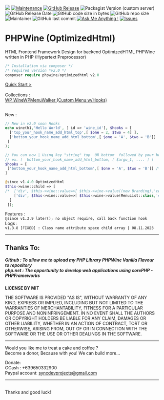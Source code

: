 <img src="https://img.shields.io/badge/license-MIT-blue">  [![Maintenance](https://img.shields.io/badge/Maintained%3F-yes-green.svg)](https://github.com/PHPWine/PHPWine/graphs/commit-activity) [![GitHub Release](https://img.shields.io/github/release/PHPWine/PHPWine.svg?style=flat)](https://github.com/PHPWine/PHPWine/releases) ![Packagist Version (custom server)](https://img.shields.io/packagist/v/phpwine/optimizedhtml?color=orange) ![GitHub Release Date](https://img.shields.io/github/release-date/PHPWine/PHPWine) ![GitHub code size in bytes](https://img.shields.io/github/languages/code-size/PHPWine/PHPWine) ![GitHub repo size](https://img.shields.io/github/repo-size/PHPWine/PHPWine) ![Maintainer](https://img.shields.io/badge/maintainer-LeinnerZednanref-green) ![GitHub last commit](https://img.shields.io/github/last-commit/PHPWine/PHPWine) [![Ask Me Anything !](https://img.shields.io/badge/Ask%20me-anything-1abc9c.svg)](https://github.com/PHPWine/PHPWine/issues/new) [![Issues](https://img.shields.io/github/issues-raw/PHPWine/PHPWine.svg?maxAge=25000)](https://github.com/PHPWine/PHPWine/issues)


# PHPWine (OptimizedHtml)
HTML Frontend Framework Design for backend OptimizedHTML PHPWine written in PHP (Hypertext Preprocessor) 

```PHP
/* Installation via composer */ 
/* required version *v2.0 */
composer require phpwine/optimizedhtml v2.0
```
<a href="https://phpwine.github.io/documents/#w_quickstart">Quick Start > </a>
<br />
<br /> Collections : 
<br /> <a href="https://github.com/PHPWine/WineWPMenuWalker"> WP WineWPMenuWalker (Custom Menu w/Hooks)</a>

<br /> New :
```PHP
// New in v2.0 soon Hooks 
echo wine(h1,'Hello World', [ id => 'wine_id'], $hooks = [
  ['top_your_hook_name_add_html_top',[ $one = 2, $two = 4] ],
  ['bottom_your_hook_name_add_html_bottom',[ $one = 'A', $two = 'B']]
 ]  
);

// You can now | Using key "string" top_ OR bottom_ followed by your hook name ... 
// ex. [  bottom_your_hook_name_add_html_bottom, [ $argu_1, .... ] ]
$hooks = [
 ['bottom_your_hook_name_add_html_bottom',[ $one = 'A', $two = 'B']] /* this will display in the bottom element html */
]  
```
``` PHP
@since v1.4.0 OptimizedHtml
$this->wine::child => [
/*  ['div', $this->wine::value=>[ $this->wine->value((new Branding),'component_top_logo_header')]], this still works anyway */
    ['div', $this->wine::value=>[ $this->wine->value(MenuList::class,'component_top_right_menu', $this->links ) ]]
  ]
 ]);
```

Features :
<br /> ``` @since v1.3.9 later(); no object require, call back function hook ```
<br />
Logs :
<br /> ``` v1.3.8 [FIXED] : Class name attribute space child array | 08.11.2023 ```

<hr /> 

<h2>Thanks To:</h2>
<h5>
Github : To allow me to upload my PHP Library PHPWine Vanilla Flavour to repository<br /> 
php.net : The opportunity to develop web applications using corePHP - PHPFrameworks<br />
</h5>

__LICENSE BY MIT__

THE SOFTWARE IS PROVIDED "AS IS", WITHOUT WARRANTY OF ANY KIND, EXPRESS OR IMPLIED, INCLUDING BUT NOT LIMITED TO THE WARRANTIES OF MERCHANTABILITY, FITNESS FOR A PARTICULAR PURPOSE AND NONINFRINGEMENT. IN NO EVENT SHALL THE AUTHORS OR COPYRIGHT HOLDERS BE LIABLE FOR ANY CLAIM, DAMAGES OR OTHER LIABILITY, WHETHER IN AN ACTION OF CONTRACT, TORT OR OTHERWISE, ARISING FROM, OUT OF OR IN CONNECTION WITH THE SOFTWARE OR THE USE OR OTHER DEALINGS IN THE SOFTWARE.
<br />

<hr />
Would you like me to treat a cake and coffee ? <br />
Become a donor, Because with you! We can build more... 

Donate: <br />
GCash : +639650332900 <br /> 
Paypal account: syncdevprojects@gmail.com
<hr />
<br />
Thanks and good luck! 
